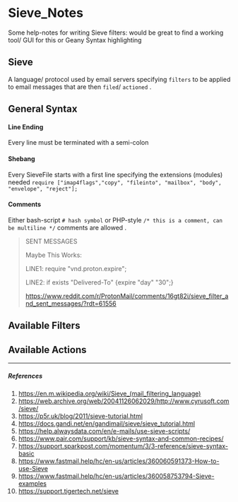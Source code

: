 # Sieve_Notes
Some help-notes for writing Sieve filters: would be great to find a working tool/ GUI for this or Geany Syntax highlighting



## Sieve
A language/ protocol used by email servers specifying `filters` to be applied to email messages that are then `filed`/ `actioned` .


## General Syntax

#### Line Ending
Every line must be terminated with a semi-colon 

#### Shebang
Every SieveFile starts with a first line specifying the extensions (modules) needed
 `require ["imap4flags","copy", "fileinto", "mailbox", "body", "envelope", "reject"];` 

#### Comments
Either bash-script `# hash symbol` or PHP-style `/* this is a comment, can be multiline */` comments are allowed .

> SENT MESSAGES
> 
> Maybe This Works:
>
> LINE1: require "vnd.proton.expire";
>
> LINE2: if exists "Delivered-To" {expire "day" "30";}
>
> https://www.reddit.com/r/ProtonMail/comments/16gt82i/sieve_filter_and_sent_messages/?rdt=61556

## Available Filters 

## Available Actions 

-----------------------------

##### References
1. https://en.m.wikipedia.org/wiki/Sieve_(mail_filtering_language)
2. https://web.archive.org/web/20041126062029/http://www.cyrusoft.com/sieve/
3. https://p5r.uk/blog/2011/sieve-tutorial.html
4. https://docs.gandi.net/en/gandimail/sieve/sieve_tutorial.html
5. https://help.alwaysdata.com/en/e-mails/use-sieve-scripts/
6. https://www.pair.com/support/kb/sieve-syntax-and-common-recipes/
7. https://support.sparkpost.com/momentum/3/3-reference/sieve-syntax-basic
8. https://www.fastmail.help/hc/en-us/articles/360060591373-How-to-use-Sieve
9. https://www.fastmail.help/hc/en-us/articles/360058753794-Sieve-examples
10. https://support.tigertech.net/sieve
